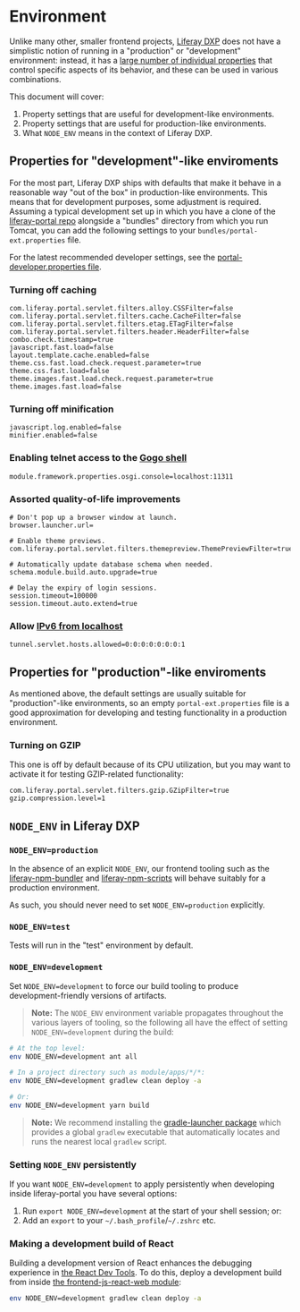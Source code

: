 # Environment

Unlike many other, smaller frontend projects, [Liferay DXP](https://github.com/liferay/liferay-portal) does not have a simplistic notion of running in a "production" or "development" environment: instead, it has a [large number of individual properties](https://github.com/liferay/liferay-portal/blob/master/portal-impl/src/portal.properties) that control specific aspects of its behavior, and these can be used in various combinations.

This document will cover:

1. Property settings that are useful for development-like environments.
2. Property settings that are useful for production-like environments.
3. What `NODE_ENV` means in the context of Liferay DXP.

## Properties for "development"-like enviroments

For the most part, Liferay DXP ships with defaults that make it behave in a reasonable way "out of the box" in production-like environments. This means that for development purposes, some adjustment is required. Assuming a typical development set up in which you have a clone of the [liferay-portal repo](https://github.com/liferay/liferay-portal) alongside a "bundles" directory from which you run Tomcat, you can add the following settings to your `bundles/portal-ext.properties` file.

For the latest recommended developer settings, see the [portal-developer.properties file](https://github.com/liferay/liferay-portal/blob/master/portal-impl/src/portal-developer.properties).

### Turning off caching

```
com.liferay.portal.servlet.filters.alloy.CSSFilter=false
com.liferay.portal.servlet.filters.cache.CacheFilter=false
com.liferay.portal.servlet.filters.etag.ETagFilter=false
com.liferay.portal.servlet.filters.header.HeaderFilter=false
combo.check.timestamp=true
javascript.fast.load=false
layout.template.cache.enabled=false
theme.css.fast.load.check.request.parameter=true
theme.css.fast.load=false
theme.images.fast.load.check.request.parameter=true
theme.images.fast.load=false
```

### Turning off minification

```
javascript.log.enabled=false
minifier.enabled=false
```

### Enabling telnet access to the [Gogo shell](https://portal.liferay.dev/docs/7-2/customization/-/knowledge_base/c/using-the-felix-gogo-shell)

```
module.framework.properties.osgi.console=localhost:11311
```

### Assorted quality-of-life improvements

```
# Don't pop up a browser window at launch.
browser.launcher.url=

# Enable theme previews.
com.liferay.portal.servlet.filters.themepreview.ThemePreviewFilter=true

# Automatically update database schema when needed.
schema.module.build.auto.upgrade=true

# Delay the expiry of login sessions.
session.timeout=100000
session.timeout.auto.extend=true
```

### Allow [IPv6 from localhost](https://dev.liferay.com/en/discover/deployment/-/knowledge_base/7-0/choosing-ipv4-or-ipv6)

```
tunnel.servlet.hosts.allowed=0:0:0:0:0:0:0:1
```

## Properties for "production"-like enviroments

As mentioned above, the default settings are usually suitable for "production"-like environments, so an empty `portal-ext.properties` file is a good approximation for developing and testing functionality in a production environment.

### Turning on GZIP

This one is off by default because of its CPU utilization, but you may want to activate it for testing GZIP-related functionality:

```
com.liferay.portal.servlet.filters.gzip.GZipFilter=true
gzip.compression.level=1
```

## `NODE_ENV` in Liferay DXP

### `NODE_ENV=production`

In the absence of an explicit `NODE_ENV`, our frontend tooling such as the [liferay-npm-bundler](https://github.com/liferay/liferay-js-toolkit/tree/master/packages/liferay-npm-bundler) and [liferay-npm-scripts](https://github.com/liferay/liferay-npm-tools/tree/master/packages/liferay-npm-scripts) will behave suitably for a production environment.

As such, you should never need to set `NODE_ENV=production` explicitly.

### `NODE_ENV=test`

Tests will run in the "test" environment by default.

### `NODE_ENV=development`

Set `NODE_ENV=development` to force our build tooling to produce development-friendly versions of artifacts.

> **Note:** The `NODE_ENV` environment variable propagates throughout the various layers of tooling, so the following all have the effect of setting `NODE_ENV=development` during the build:

```sh
# At the top level:
env NODE_ENV=development ant all

# In a project directory such as module/apps/*/*:
env NODE_ENV=development gradlew clean deploy -a

# Or:
env NODE_ENV=development yarn build
```

> **Note:** We recommend installing the [gradle-launcher package](https://www.npmjs.com/package/gradle-launcher) which provides a global `gradlew` executable that automatically locates and runs the nearest local `gradlew` script.

### Setting `NODE_ENV` persistently

If you want `NODE_ENV=development` to apply persistently when developing inside liferay-portal you have several options:

1. Run `export NODE_ENV=development` at the start of your shell session; or:
2. Add an `export` to your `~/.bash_profile`/`~/.zshrc` etc.

### Making a development build of React

Building a development version of React enhances the debugging experience in [the React Dev Tools](https://github.com/facebook/react-devtools). To do this, deploy a development build from inside [the frontend-js-react-web module](https://github.com/liferay/liferay-portal/tree/master/modules/apps/frontend-js/frontend-js-react-web):

```sh
env NODE_ENV=development gradlew clean deploy -a
```
